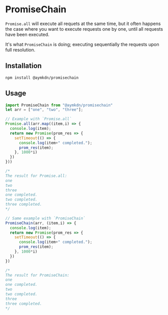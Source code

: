 # PromiseChain

`Promise.all` will execute all requets at the same time, but it often happens the case where you want to execute requests one by one, until all requests have been executed.

It's what `PromiseChain` is doing; executing sequentially the requests upon full resolution.

## Installation

```
npm install @aymkdn/promisechain
```

## Usage

```javascript
import PromiseChain from "@aymkdn/promisechain"
let arr = ["one", "two", "three"];

// Example with `Promise.all`
Promise.all(arr.map((item,i) => {
  console.log(item);
  return new Promise(prom_res => {
    setTimeout(() => {
      console.log(item+" completed.");
      prom_res(item);
    }, 1000*i)
  })
}))

/*
The result for Promise.all:
one
two
three
one completed.
two completed.
three completed.
*/

// Same example with `PromiseChain`
PromiseChain(arr, (item,i) => {
  console.log(item);
  return new Promise(prom_res => {
    setTimeout(() => {
      console.log(item+" completed.");
      prom_res(item);
    }, 1000*i)
  })
})

/*
The result for PromiseChain:
one
one completed.
two
two completed.
three
three completed.
*/
```

